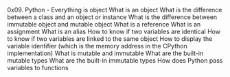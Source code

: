 0x09. Python - Everything is object
What is an object
What is the difference between a class and an object or instance
What is the difference between immutable object and mutable object
What is a reference
What is an assignment
What is an alias
How to know if two variables are identical
How to know if two variables are linked to the same object
How to display the variable identifier (which is the memory address in the CPython implementation)
What is mutable and immutable
What are the built-in mutable types
What are the built-in immutable types
How does Python pass variables to functions